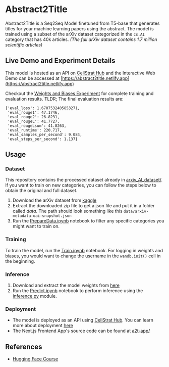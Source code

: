 # Abstract2Title

Abstract2Title is a Seq2Seq Model finetuned from T5-base that generates titles for your machine learning papers using the abstract. The model is trained using a subset of the arXiv dataset categorized in the `cs.AI` category that has 40k articles. _(The full arXiv dataset contains 1.7 million scientific articles)_

## Live Demo and Experiment Details

This model is hosted as an API on [CellStrat Hub](https://cellstrathub.com/) and the Interactive Web Demo can be accessed at [https://abstract2title.netlify.app](https://abstract2title.netlify.app)

Checkout the [Weights and Biases Experiment](https://wandb.ai/nerdimite/abstract-to-title) for complete training and evaluation results. TLDR; The final evaluation results are:

```
{'eval_loss': 1.6707532405853271,
 'eval_rouge1': 47.1746,
 'eval_rouge2': 26.8231,
 'eval_rougeL': 41.7727,
 'eval_rougeLsum': 41.8263,
 'eval_runtime': 220.717,
 'eval_samples_per_second': 9.084,
 'eval_steps_per_second': 1.137}
```

## Usage

### Dataset

This repository contains the processed dataset already in [arxiv_AI_dataset/](arxiv_AI_dataset). If you want to train on new categories, you can follow the steps below to obtain the original and full dataset.

1. Download the arXiv dataset from [kaggle](https://www.kaggle.com/Cornell-University/arxiv)
2. Extract the downloaded zip file to get a json file and put it in a folder called _data_. The path should look something like this `data/arxiv-metadata-oai-snapshot.json`
3. Run the [PrepareData.ipynb](PrepareData.ipynb) notebook to filter any specific categories you might want to train on.

### Training

To train the model, run the [Train.ipynb](Train.ipynb) notebook. For logging in weights and biases, you would want to change the username in the `wandb.init()` cell in the beginning.

### Inference

1. Download and extract the model weights from [here](https://gradient-fire.s3.amazonaws.com/abstract2title-model.zip)
2. Run the [Predict.ipynb](Predict.ipynb) notebook to perform inference using the [inference.py](inference.py) module.

### Deployment

- The model is deployed as an API using [CellStrat Hub](https://cellstrathub.com/). You can learn more about deployment [here](https://docs.cellstrathub.com/hubapi%20deployment%20%F0%9F%9A%80/quickstart/)
- The Next.js Frontend App's source code can be found at [a2t-app/](a2t-app/)

## References

- [Hugging Face Course](https://huggingface.co/course/chapter7/5?fw=pt)
